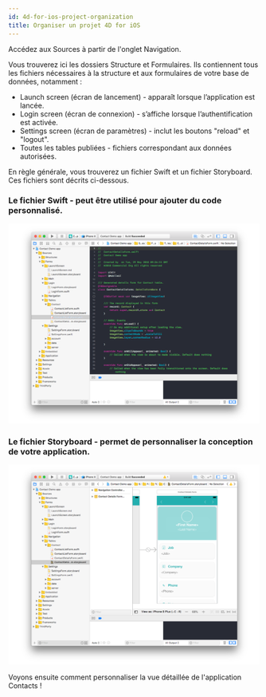 ```yaml
---
id: 4d-for-ios-project-organization
title: Organiser un projet 4D for iOS
---
```


Accédez aux Sources à partir de l'onglet Navigation.

Vous trouverez ici les dossiers Structure et Formulaires. Ils contiennent tous les fichiers nécessaires à la structure et aux formulaires de votre base de données, notamment :

* Launch screen (écran de lancement) - apparaît lorsque l’application est lancée.
* Login screen (écran de connexion) - s’affiche lorsque l’authentification est activée.
* Settings screen (écran de paramètres) - inclut les boutons "reload" et "logout".
* Toutes les tables publiées - fichiers correspondant aux données autorisées.

En règle générale, vous trouverez un fichier Swift et un fichier Storyboard. Ces fichiers sont décrits ci-dessous.

### Le fichier Swift - peut être utilisé pour ajouter du code personnalisé.

![Swift file](img/swift-file-Xcode-4D-for-iOS.png)

### Le fichier Storyboard - permet de personnaliser la conception de votre application.

![Storyboard file](img/storyboard-file-Xcode-4D-for-iOS.png)

Voyons ensuite comment personnaliser la vue détaillée de l'application Contacts !

